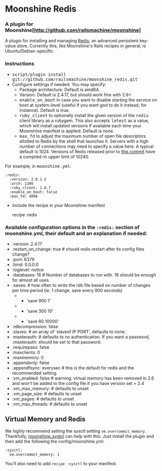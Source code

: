 # Moonshine Redis

### A plugin for Moonshine[http://github.com/railsmachine/moonshine]

A plugin for installing and managing [Redis](http://code.google.com/p/redis/), an
advanced persistent key-value store. Currently this, like Moonshine's Rails
recipes in general, is Ubuntu/Debian-specific.

### Instructions

* <tt>script/plugin install git://github.com/railsmachine/moonshine_redis.git</tt>
* Configure settings if needed. You may specify:
  * Package architecture. Default is amd64.
  * Version. Default is 2.4.17, but should work fine with 2.6+
  * <tt>enable_on_boot</tt> in case you want to disable starting the service on
    boot at system-level (useful if you want god to do it instead, for instance).
    Default is true.
  * <tt>ruby_client</tt> to optionally install the given version of the
    <tt>redis</tt> client library as a rubygem. This also accepts
    <tt>latest</tt> as a value, which will install updated versions if
    available each time your Moonshine manifest is applied. Default is none.
  * <tt>max_fd</tt> to adjust the maximum number of open file descriptors
    allotted to Redis by the shell that launches it. Servers with a high
	  number of connections may need to specify a value here. A typical default
	  is 1024. Versions of Redis released prior to [this commit](https://github.com/antirez/redis/commit/e074416be49947c7bab5e237fab7210441bd99e5)
	  have a compiled-in upper limit of 10240.
    
For example, in <tt>moonshine.yml</tt>:

    :redis:
      :version: 2.0.1-2
      :arch: i386
      :ruby_client: 1.0.7
      :enable_on_boot: false
      :max_fd: 4096

* Include the recipe in your Moonshine manifest

    recipe :redis
    
### Available configuration options in the <code>:redis:</code> section of moonshine.yml, their default and an explanation if needed:

* :version: 2.4.17
* :restart_on_change: true # should redis restart after its config files change?
* :port: 6379
* :bind: 0.0.0.0
* :loglevel: notice
* :databases: 16 # Number of databases to run with. 16 should be enough for almost all uses.
* :saves: # how often to write the rdb file based on number of changes per time period (ie: 1 change, save every 900 seconds)
  * - 'save 900 1'
  * - 'save 300 10'
  * - 'save 60 10000'
* :rdbcompression: false
* :slaves: # an array of 'slaveof IP PORT', defaults to none.
* :masterauth: # defaults to no authentication. If you want a password, :masterauth: should be set to that password.
* :requirepass: false
* :maxclients: 0
* :maxmemory: 0
* :appendonly: false
* :appendfsync: everysec # this is the default for redis and the recommended setting.
* :vm_enabled: false # warning: virtual memory has been removed in 2.6 and won't be added to the config file if you have version set > 2.4
* :vm_max_memory: # defaults to unset
* :vm_page_size: # defaults to unset
* :vm_pages: # defaults to unset
* :vm_max_threads: # defaults to unset

## Virtual Memory and Redis

We *highly* recommend setting the sysctl setting <code>vm.overcommit_memory</code>.  Thankfully, [moonshine_systcl](http://github.com/railsmachine/moonshine_sysctl) can help with this.  Just install the plugin and then add the following the config/moonshine.yml:

<pre><code>:sysctl:
  vm.overcommit_memory: 1</code></pre>

You'll also need to add <code>recipe :sysctl</code> to your manifest.